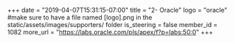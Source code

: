 +++
date = "2019-04-07T15:31:15-07:00"
title = "2- Oracle"
logo = "oracle" #make sure to have a file named [logo].png in the static/assets/images/supporters/ folder
is_steering = false
member_id = 1082
more_url = "https://labs.oracle.com/pls/apex/f?p=labs:50:0"
+++